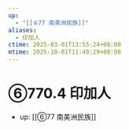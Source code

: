 ```yaml
---
up:
  - "[[⑥77 南美洲民族]]"
aliases:
  - 印加人
ctime: 2025-03-01T13:55:24+08:00
mtime: 2025-10-01T11:40:29+08:00
---
```


# ⑥770.4 印加人

- up: [[⑥77 南美洲民族]]

